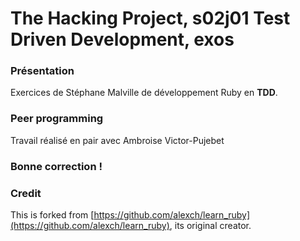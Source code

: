 The Hacking Project, s02j01 Test Driven Development, exos
==========

### Présentation

Exercices de Stéphane Malville de développement Ruby en **TDD**.

### Peer programming

Travail réalisé en pair avec Ambroise Victor-Pujebet

### Bonne correction !

### Credit

This is forked from [https://github.com/alexch/learn_ruby](https://github.com/alexch/learn_ruby), its original creator.